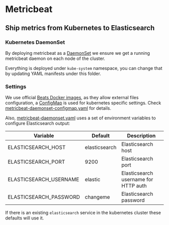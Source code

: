 # Metricbeat

## Ship metrics from Kubernetes to Elasticsearch

### Kubernetes DaemonSet

By deploying metricbeat as a [DaemonSet](https://kubernetes.io/docs/concepts/workloads/controllers/daemonset/)
we ensure we get a running metricbeat daemon on each node of the cluster.

Everything is deployed under `kube-system` namespace, you can change that by
updating YAML manifests under this folder.

### Settings

We use official [Beats Docker images](https://github.com/elastic/beats-docker),
as they allow external files configuration, a [ConfigMap](https://kubernetes.io/docs/tasks/configure-pod-container/configure-pod-configmap/)
is used for kubernetes specific settings. Check [metricbeat-daemonset-configmap.yaml](metricbeat-daemonset-configmap.yaml)
for details.

Also, [metricbeat-daemonset.yaml](metricbeat-daemonset.yaml) uses a set of environment
variables to configure Elasticsearch output:

Variable | Default | Description
-------- | ------- | -----------
ELASTICSEARCH_HOST | elasticsearch | Elasticsearch host
ELASTICSEARCH_PORT | 9200 | Elasticsearch port
ELASTICSEARCH_USERNAME | elastic | Elasticsearch username for HTTP auth
ELASTICSEARCH_PASSWORD | changeme | Elasticsearch password

If there is an existing `elasticsearch` service in the kubernetes cluster these
defaults will use it.
